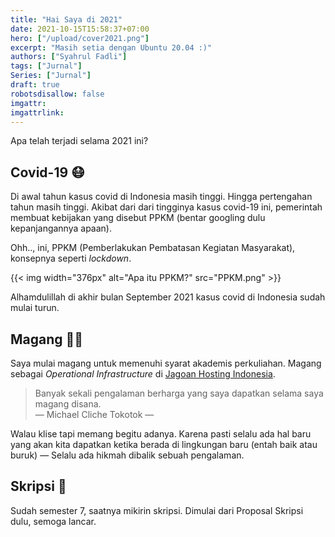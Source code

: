 ```yaml
---
title: "Hai Saya di 2021"
date: 2021-10-15T15:58:37+07:00
hero: ["/upload/cover2021.png"]
excerpt: "Masih setia dengan Ubuntu 20.04 :)"
authors: ["Syahrul Fadli"]
tags: ["Jurnal"]
Series: ["Jurnal"]
draft: true
robotsdisallow: false
imgattr: 
imgattrlink: 
---
```


Apa telah terjadi selama 2021 ini?

## Covid-19 😷️
Di awal tahun kasus covid di Indonesia masih tinggi. Hingga pertengahan tahun masih tinggi. Akibat dari dari tingginya kasus covid-19 ini, pemerintah membuat kebijakan yang disebut PPKM (bentar googling dulu kepanjangannya apaan).

Ohh.., ini, PPKM (Pemberlakukan Pembatasan Kegiatan Masyarakat), konsepnya seperti *lockdown*.

{{< img width="376px" alt="Apa itu PPKM?" src="PPKM.png" >}}

Alhamdulillah di akhir bulan September 2021 kasus covid di Indonesia sudah mulai turun.

## Magang 👨‍🚀️
Saya mulai magang untuk memenuhi syarat akademis perkuliahan. Magang sebagai *Operational Infrastructure* di [Jagoan Hosting Indonesia](https://jagoanhosting.com).

>  Banyak sekali pengalaman berharga yang saya dapatkan selama saya magang disana.</br>
> — Michael Cliche Tokotok —

Walau klise tapi memang begitu adanya. Karena pasti selalu ada hal baru yang akan kita dapatkan ketika berada di lingkungan baru (entah baik atau buruk) &mdash; Selalu ada hikmah dibalik sebuah pengalaman.

## Skripsi 🔬️
Sudah semester 7, saatnya mikirin skripsi. Dimulai dari Proposal Skripsi dulu, semoga lancar.



